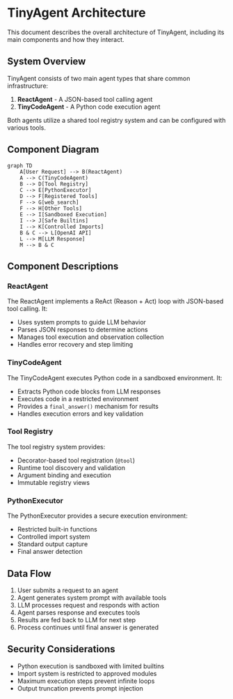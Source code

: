 # TinyAgent Architecture

This document describes the overall architecture of TinyAgent, including its main components and how they interact.

## System Overview

TinyAgent consists of two main agent types that share common infrastructure:

1. **ReactAgent** - A JSON-based tool calling agent
2. **TinyCodeAgent** - A Python code execution agent

Both agents utilize a shared tool registry system and can be configured with various tools.

## Component Diagram

```mermaid
graph TD
    A[User Request] --> B(ReactAgent)
    A --> C(TinyCodeAgent)
    B --> D[Tool Registry]
    C --> E[PythonExecutor]
    D --> F[Registered Tools]
    F --> G[web_search]
    F --> H[Other Tools]
    E --> I[Sandboxed Execution]
    I --> J[Safe Builtins]
    I --> K[Controlled Imports]
    B & C --> L[OpenAI API]
    L --> M[LLM Response]
    M --> B & C
```

## Component Descriptions

### ReactAgent
The ReactAgent implements a ReAct (Reason + Act) loop with JSON-based tool calling. It:
- Uses system prompts to guide LLM behavior
- Parses JSON responses to determine actions
- Manages tool execution and observation collection
- Handles error recovery and step limiting

### TinyCodeAgent
The TinyCodeAgent executes Python code in a sandboxed environment. It:
- Extracts Python code blocks from LLM responses
- Executes code in a restricted environment
- Provides a `final_answer()` mechanism for results
- Handles execution errors and key validation

### Tool Registry
The tool registry system provides:
- Decorator-based tool registration (`@tool`)
- Runtime tool discovery and validation
- Argument binding and execution
- Immutable registry views

### PythonExecutor
The PythonExecutor provides a secure execution environment:
- Restricted built-in functions
- Controlled import system
- Standard output capture
- Final answer detection

## Data Flow

1. User submits a request to an agent
2. Agent generates system prompt with available tools
3. LLM processes request and responds with action
4. Agent parses response and executes tools
5. Results are fed back to LLM for next step
6. Process continues until final answer is generated

## Security Considerations

- Python execution is sandboxed with limited builtins
- Import system is restricted to approved modules
- Maximum execution steps prevent infinite loops
- Output truncation prevents prompt injection
